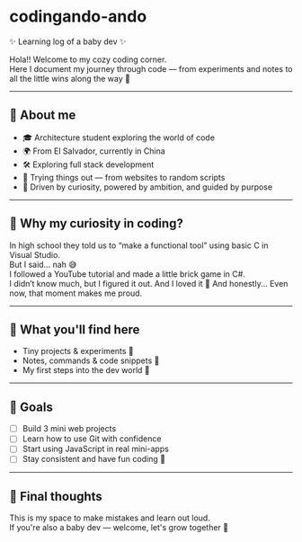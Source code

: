# codingando-ando

✨ Learning log of a baby dev ✨

Hola!! Welcome to my cozy coding corner.  
Here I document my journey through code — from experiments and notes to all the little wins along the way 🌱

---

## 🌷 About me 

- 🎓 Architecture student exploring the world of code
- 🌍 From El Salvador, currently in China
- 🛠 Exploring full stack development
- 🧩 Trying things out — from websites to random scripts
- 🚀 Driven by curiosity, powered by ambition, and guided by purpose

---

## 🧠 Why my curiosity in coding?

In high school they told us to “make a functional tool” using basic C in Visual Studio.  
But I said… nah 😅  
I followed a YouTube tutorial and made a little brick game in C#.  
I didn’t know much, but I figured it out. And I loved it 🖤 
And honestly... Even now, that moment makes me proud.

---

## 📂 What you'll find here

- Tiny projects & experiments 👾  
- Notes, commands & code snippets 📝  
- My first steps into the dev world 💫

---

## 🚀 Goals

- [ ] Build 3 mini web projects  
- [ ] Learn how to use Git with confidence  
- [ ] Start using JavaScript in real mini-apps  
- [ ] Stay consistent and have fun coding 💖

---

## 💭 Final thoughts

This is my space to make mistakes and learn out loud.  
If you're also a baby dev — welcome, let's grow together 🌸

